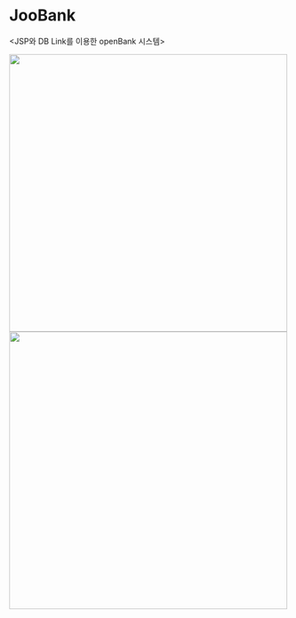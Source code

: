 # JooBank

<JSP와 DB Link를 이용한 openBank 시스템>

<img src="https://github.com/juyub/JooBank/assets/126839881/59a76ba7-093a-4207-9551-a40f01984c25" width="500" />
<img src="https://github.com/juyub/JooBank/assets/126839881/20fab094-e9d2-43ca-84d6-09a59c227357" width="500" />
